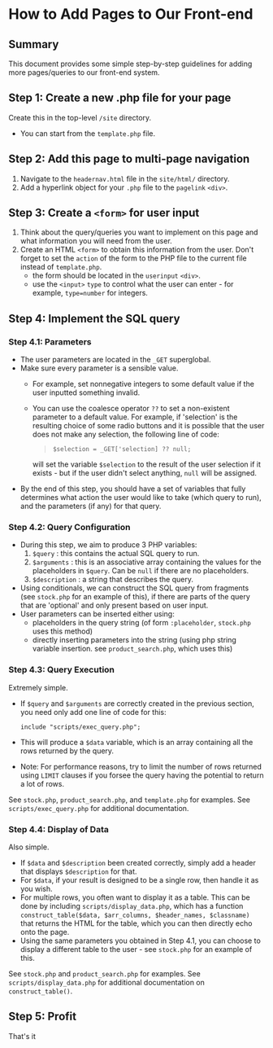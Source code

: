 # How to Add Pages to Our Front-end

## Summary

This document provides some simple step-by-step guidelines for adding more pages/queries to our front-end system.

## Step 1: Create a new .php file for your page

Create this in the top-level `/site` directory.

- You can start from the `template.php` file.

## Step 2: Add this page to multi-page navigation

1. Navigate to the `headernav.html` file in the `site/html/` directory.
2. Add a hyperlink object for your `.php` file to the `pagelink` `<div>`.

## Step 3: Create a `<form>` for user input

1. Think about the query/queries you want to implement on this page and what information you will need from the user.
2. Create an HTML `<form>` to obtain this information from the user. Don't forget to set the `action` of the form to the PHP file to the current file instead of `template.php`.
    - the form should be located in the `userinput` `<div>`.
    - use the `<input>` `type` to control what the user can enter - for example, `type=number` for integers.

## Step 4: Implement the SQL query

### Step 4.1: Parameters

- The user parameters are located in the `_GET` superglobal.
- Make sure every parameter is a sensible value.
  - For example, set nonnegative integers to some default value if the user inputted something invalid.
  - You can use the coalesce operator `??` to set a non-existent parameter to a default value. For example, if 'selection' is the resulting choice of some radio buttons and it is possible that the user does not make any selection, the following line of code:

    > `$selection = _GET['selection] ?? null;`

    will set the variable `$selection` to the result of the user selection if it exists - but if the user didn't select anything, `null` will be assigned.
- By the end of this step, you should have a set of variables that fully determines what action the user would like to take (which query to run), and the parameters (if any) for that query.

### Step 4.2: Query Configuration

- During this step, we aim to produce 3 PHP variables:
    1. `$query` : this contains the actual SQL query to run.
    2. `$arguments` : this is an associative array containing the values for the placeholders in `$query`. Can be `null` if there are no placeholders.
    3. `$description` : a string that describes the query.
- Using conditionals, we can construct the SQL query from fragments (see `stock.php` for an example of this), if there are parts of the query that are 'optional' and only present based on user input.
- User parameters can be inserted either using:
  - placeholders in the query string (of form `:placeholder`, `stock.php` uses this method)
  - directly inserting parameters into the string (using php string variable insertion. see `product_search.php`, which uses this)

### Step 4.3: Query Execution

Extremely simple.

- If `$query` and `$arguments` are correctly created in the previous section, you need only add one line of code for this:

  `include "scripts/exec_query.php";`

- This will produce a `$data` variable, which is an array containing all the rows returned by the query.
- Note: For performance reasons, try to limit the number of rows returned using `LIMIT` clauses if you forsee the query having the potential to return a lot of rows.

See `stock.php`, `product_search.php`, and `template.php` for examples. See `scripts/exec_query.php` for additional documentation.

### Step 4.4: Display of Data

Also simple.

- If `$data` and `$description` been created correctly, simply add a header that displays `$description` for that.
- For `$data`, if your result is designed to be a single row, then handle it as you wish.
- For multiple rows, you often want to display it as a table. This can be done by including `scripts/display_data.php`, which has a function `construct_table($data, $arr_columns, $header_names, $classname)` that returns the HTML for the table, which you can then directly echo onto the page.
- Using the same parameters you obtained in Step 4.1, you can choose to display a different table to the user - see `stock.php` for an example of this.

See `stock.php` and `product_search.php` for examples. See `scripts/display_data.php` for additional documentation on `construct_table()`.

## Step 5: Profit

That's it
